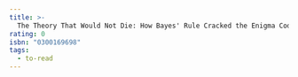 ```yaml
---
title: >-
  The Theory That Would Not Die: How Bayes' Rule Cracked the Enigma Code, Hunted Down Russian Submarines, and Emerged Triumphant from Two Centuries of Controversy
rating: 0
isbn: "0300169698"
tags:
  - to-read
---
```


